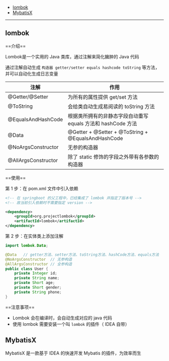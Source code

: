 - [lombok](#lombok)
- [MybatisX](#mybatisx)

---

## lombok

==介绍==

Lombok是一个实用的 Java 类库，通过注解来简化臃肿的 Java 代码

通过注解自动生成 `构造器 getter/setter equals hashcode toString` 等方法，并可以自动化生成日志变量

| **注解**            | **作用**                                                      |
| ------------------- | ------------------------------------------------------------- |
| @Getter/@Setter     | 为所有的属性提供 get/set 方法                                 |
| @ToString           | 会给类自动生成易阅读的  toString 方法                         |
| @EqualsAndHashCode  | 根据类所拥有的非静态字段自动重写 equals 方法和  hashCode 方法 |
| @Data               | @Getter  + @Setter + @ToString + @EqualsAndHashCode           |
| @NoArgsConstructor  | 无参的构造器                                                  |
| @AllArgsConstructor | 除了 static 修饰的字段之外带有各参数的构造器                  |

==使用==

第 1 步：在 pom.xml 文件中引入依赖

```xml
<!-- 在 springboot 的父工程中，已经集成了 lombok 并指定了版本号 -->
<!-- 故当前引入依赖时不需要指定 version -->

<dependency>
    <groupId>org.projectlombok</groupId>
    <artifactId>lombok</artifactId>
</dependency>
```

第 2 步：在实体类上添加注解

~~~java
import lombok.Data;

@Data   // getter方法、setter方法、toString方法、hashCode方法、equals方法
@NoArgsConstructor  // 无参构造
@AllArgsConstructor // 全参构造
public class User {
    private Integer id;
    private String name;
    private Short age;
    private Short gender;
    private String phone;
}
~~~

==注意事项==

- Lombok 会在编译时，会自动生成对应的 java 代码
- 使用 lombok 需要安装一个叫 `lombok` 的插件（ IDEA 自带）

## MybatisX

MybatisX 是一款基于 IDEA 的快速开发 Mybatis 的插件，为效率而生